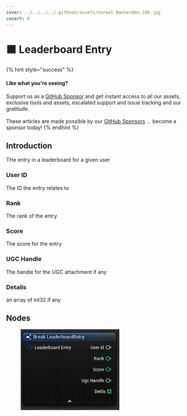 ```yaml
---
cover: ../../../../.gitbook/assets/Unreal Banner@4x-100.jpg
coverY: 0
---
```


# 🟩 Leaderboard Entry

{% hint style="success" %}
#### Like what you're seeing?

Support us as a [GitHub Sponsor](../../../../become-a-sponsor/) and get instant access to all our assets, exclusive tools and assets, escalated support and issue tracking and our gratitude.\
\
These articles are made possible by our [GitHub Sponsors](../../../../become-a-sponsor/) ... become a sponsor today!
{% endhint %}

## Introduction

THe entry in a leaderboard for a given user

### User ID

The ID the entry relates to

### Rank

The rank of the entry

### Score

The score for the entry

### UGC Handle

The handle for the UGC attachment if any

### Details

an array of int32 if any

## Nodes

<figure><img src="../../../../.gitbook/assets/image (2) (1).png" alt=""><figcaption></figcaption></figure>
